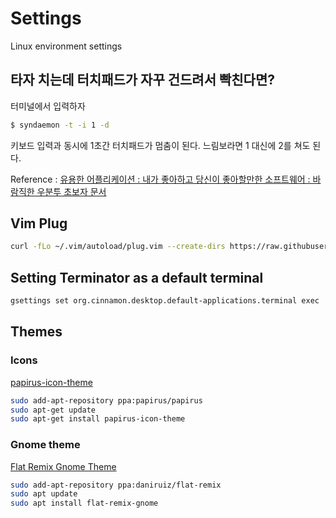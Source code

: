 # Settings
Linux environment settings


## 타자 치는데 터치패드가 자꾸 건드려서 빡친다면?

터미널에서 입력하자
```bash
$ syndaemon -t -i 1 -d
```

키보드 입력과 동시에 1초간 터치패드가 멈춤이 된다.
느림보라면 1 대신에 2를 쳐도 된다.

Reference : [유용한 어플리케이션 : 내가 좋아하고 당신이 좋아할만한 소프트웨어 : 바람직한 우분투 초보자 문서](https://wiki.ubuntu-kr.org/index.php/%EC%9C%A0%EC%9A%A9%ED%95%9C_%EC%96%B4%ED%94%8C%EB%A6%AC%EC%BC%80%EC%9D%B4%EC%85%98_:_%EB%82%B4%EA%B0%80_%EC%A2%8B%EC%95%84%ED%95%98%EA%B3%A0_%EB%8B%B9%EC%8B%A0%EC%9D%B4_%EC%A2%8B%EC%95%84%ED%95%A0%EB%A7%8C%ED%95%9C_%EC%86%8C%ED%94%84%ED%8A%B8%EC%9B%A8%EC%96%B4_:_%EB%B0%94%EB%9E%8C%EC%A7%81%ED%95%9C_%EC%9A%B0%EB%B6%84%ED%88%AC_%EC%B4%88%EB%B3%B4%EC%9E%90_%EB%AC%B8%EC%84%9C#.ED.83.80.EC.9E.90_.EC.B9.98.EB.8A.94.EB.8D.B0_.ED.84.B0.EC.B9.98.ED.8C.A8.EB.93.9C.EA.B0.80_.EC.9E.90.EA.BE.B8_.EA.B1.B4.EB.93.9C.EB.A0.A4.EC.84.9C_.EB.B9.A1.EC.B9.9C.EB.8B.A4.EB.A9.B4.3F)

## Vim Plug

```bash
curl -fLo ~/.vim/autoload/plug.vim --create-dirs https://raw.githubusercontent.com/junegunn/vim-plug/master/plug.vim
```


##  Setting Terminator as a default terminal

```bash
gsettings set org.cinnamon.desktop.default-applications.terminal exec 'terminator'
```

## Themes

### Icons

[papirus-icon-theme](https://github.com/PapirusDevelopmentTeam/papirus-icon-theme)

```bash
sudo add-apt-repository ppa:papirus/papirus
sudo apt-get update
sudo apt-get install papirus-icon-theme
```

### Gnome theme

[Flat Remix Gnome Theme](https://drasite.com/flat-remix-gnome)

```bash
sudo add-apt-repository ppa:daniruiz/flat-remix
sudo apt update
sudo apt install flat-remix-gnome
```

